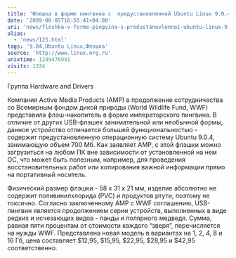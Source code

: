 ```yaml
---
title: 'Флешка в форме пингвина с  предустановленной Ubuntu Linux 9.0.4'
date: '2009-08-05T16:55:41+04:00'
uri: 'news/fleshka-v-forme-pingvina-s-predustanovlennoi-ubuntu-linux-9-0-4'
alias: 
  - 'news/125.html'
tags: '9.04,Ubuntu Linux,Флэшка'
source: 'http://www.linux.org.ru'
unixtime: 1249476941
visits: 1334
---
```

Группа Hardware and Drivers

Компания Active Media Products (AMP) в продолжение сотрудничества со Всемирным фондом дикой природы (World Wildlife Fund, WWF) представила флэш-накопитель в форме императорского пингвина. В отличие от других USB-флэшек занимательной или необычной формы, данное устройство отличается большей функциональностью - содержит предустановленную операционную систему Ubuntu 9.0.4, занимающую объем 700 Мб. Как заявляет AMP, с этой флэшки можно загрузиться на любом ПК вне зависимости от установленной на нем ОС, что может быть полезным, например, для проведения восстановительных работ или копирования важной информации прямо на портативный носитель.

Физический размер флэшки - 58 x 31 x 21 мм, изделие абсолютно не содержит поливинилхлорида (PVC) и продуктов ртути, поэтому не токсично. Согласно заключенному AMP с WWF соглашению, USB-пингвин является продолжением серии устройств, выполненных в виде редких и исчезающих видов - панды и полярного медведя. Сумма, равная пяти процентам от стоимости каждого “зверя”, перечисляется на нужды WWF. Представлена новая модель в вариантах на 1, 2, 4, 8 и 16 Гб, цена составляет $12,95, $15,95, $22,95, $28,95 и $42,95 соответственно.
